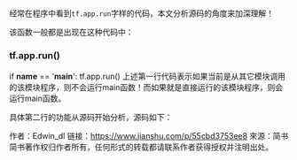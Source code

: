 ## 

经常在程序中看到`tf.app.run`字样的代码，本文分析源码的角度来加深理解！

该函数一般都是出现在这种代码中：

### tf.app.run()

if __name__ == '__main__':
    tf.app.run()
上述第一行代码表示如果当前是从其它模块调用的该模块程序，则不会运行main函数！而如果就是直接运行的该模块程序，则会运行main函数。

具体第二行的功能从源码开始分析，源码如下：

作者：Edwin_dl
链接：https://www.jianshu.com/p/55cbd3753ee8
來源：简书
简书著作权归作者所有，任何形式的转载都请联系作者获得授权并注明出处。